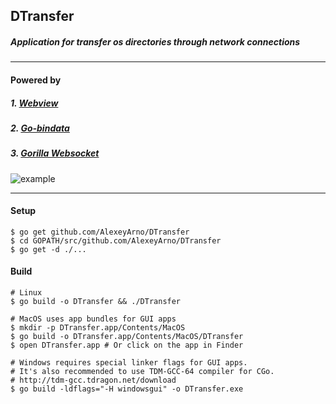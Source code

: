 ## DTransfer
##### Application for transfer os directories through network connections
---
#### Powered by 
##### 1. [Webview](https://github.com/zserge/webview)
##### 2. [Go-bindata](https://github.com/jteeuwen/go-bindata)
##### 3. [Gorilla Websocket](https://github.com/gorilla/websocket)

![example](https://i.imgur.com/W9TZfm3.png)

---
#### Setup

```
$ go get github.com/AlexeyArno/DTransfer
$ cd GOPATH/src/github.com/AlexeyArno/DTransfer
$ go get -d ./...
```
#### Build
```
# Linux
$ go build -o DTransfer && ./DTransfer

# MacOS uses app bundles for GUI apps
$ mkdir -p DTransfer.app/Contents/MacOS
$ go build -o DTransfer.app/Contents/MacOS/DTransfer
$ open DTransfer.app # Or click on the app in Finder

# Windows requires special linker flags for GUI apps.
# It's also recommended to use TDM-GCC-64 compiler for CGo.
# http://tdm-gcc.tdragon.net/download
$ go build -ldflags="-H windowsgui" -o DTransfer.exe
```


